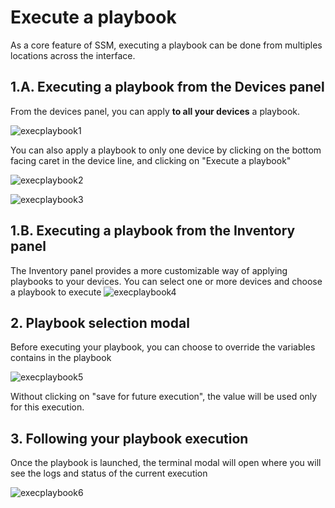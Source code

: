 # Execute a playbook

As a core feature of SSM, executing a playbook can be done from multiples locations across the interface.

## 1.A. Executing a playbook from the Devices panel

From the devices panel, you can apply **to all your devices** a playbook.

![execplaybook1](/exec-playbook-1.png)

You can also apply a playbook to only one device by clicking on the bottom facing caret in the device line, and clicking on "Execute a playbook"

![execplaybook2](/exec-playbook-2.png)

![execplaybook3](/exec-playbook-3.png)

## 1.B. Executing a playbook from the Inventory panel

The Inventory panel provides a more customizable way of applying playbooks to your devices.
You can select one or more devices and choose a playbook to execute
![execplaybook4](/exec-playbook-4.png)

## 2. Playbook selection modal

Before executing your playbook, you can choose to override the variables contains in the playbook

![execplaybook5](/exec-playbook-5.png)

Without clicking on "save for future execution", the value will be used only for this execution.

## 3. Following your playbook execution

Once the playbook is launched, the terminal modal will open where you will see the logs and status of the current execution

![execplaybook6](/exec-playbook-6.png)


